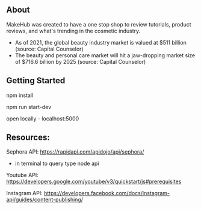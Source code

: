 ## About

MakeHub was created to have a one stop shop to review tutorials, product reviews, and what's trending in the cosmetic industry.

- As of 2021, the global beauty industry market is valued at $511 billion (source: Capital Counselor)
- The beauty and personal care market will hit a jaw-dropping market size of $716.6 billion by 2025 (source: Capital Counselor)

## Getting Started

npm install

npm run start-dev

open locally - localhost:5000

## Resources:

Sephora API:
https://rapidapi.com/apidojo/api/sephora/

- in terminal to query type node api

Youtube API:
https://developers.google.com/youtube/v3/quickstart/js#prerequisites

Instagram API:
https://developers.facebook.com/docs/instagram-api/guides/content-publishing/
